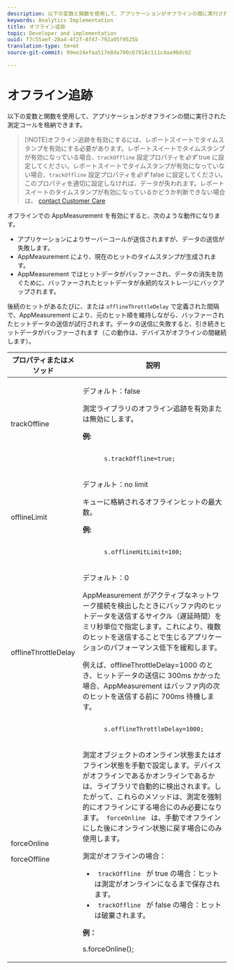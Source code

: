 ```yaml
---
description: 以下の変数と関数を使用して、アプリケーションがオフラインの間に実行された測定コールを格納できます。
keywords: Analytics Implementation
title: オフライン追跡
topic: Developer and implementation
uuid: f7c55aef-28a4-4f2f-8f47-792a05f9525b
translation-type: tm+mt
source-git-commit: 99ee24efaa517e8da700c67818c111c4aa90dc02

---
```



# オフライン追跡

以下の変数と関数を使用して、アプリケーションがオフラインの間に実行された測定コールを格納できます。

> [!NOTE]オフライン追跡を有効にするには、レポートスイートでタイムスタンプを有効にする必要があります。レポートスイートでタイムスタンプが有効になっている場合、`trackOffline` 設定プロパティを&#x200B;*必ず* true に設定してください。レポートスイートでタイムスタンプが有効になっていない場合、`trackOffline` 設定プロパティを&#x200B;*必ず* false に設定してください。このプロパティを適切に設定しなければ、データが失われます。レポートスイートのタイムスタンプが有効になっているかどうか判断できない場合は、 [contact Customer Care](https://helpx.adobe.com/contact/enterprise-support.ec.html#analytics)

オフラインでの AppMeasurement を有効にすると、次のような動作になります。

* アプリケーションによりサーバーコールが送信されますが、データの送信が失敗します。
* AppMeasurement により、現在のヒットのタイムスタンプが生成されます。
* AppMeasurement ではヒットデータがバッファーされ、データの消失を防ぐために、バッファーされたヒットデータが永続的なストレージにバックアップされます。

後続のヒットがあるたびに、または `offlineThrottleDelay` で定義された間隔で、AppMeasurement により、元のヒット順を維持しながら、バッファーされたヒットデータの送信が試行されます。データの送信に失敗すると、引き続きヒットデータがバッファーされます（この動作は、デバイスがオフラインの間継続します）。

<table id="table_E8FD8C89025C4E819FE2FEBC7A78984D"> 
 <thead> 
  <tr> 
   <th colname="col1" class="entry"> プロパティまたはメソッド </th> 
   <th colname="col2" class="entry"> 説明 </th> 
  </tr> 
 </thead>
 <tbody> 
  <tr> 
   <td colname="col1"> <p>trackOffline </p> </td> 
   <td colname="col2"> <p>デフォルト：false </p> <p>測定ライブラリのオフライン追跡を有効または無効にします。 </p> <p> <b>例:</b> </p> 
    <code class="syntax c">
      s.trackOffline=true; 
    </code> </td> 
  </tr> 
  <tr> 
   <td colname="col1"> <p>offlineLimit </p> </td> 
   <td colname="col2"> <p>デフォルト：no limit </p> <p>キューに格納されるオフラインヒットの最大数。 </p> <p> <b>例:</b> </p> 
    <code class="syntax c">
      s.offlineHitLimit=100; 
    </code> </td> 
  </tr> 
  <tr> 
   <td colname="col1"> <p>offlineThrottleDelay </p> </td> 
   <td colname="col2"> <p>デフォルト：0 </p> <p>AppMeasurement がアクティブなネットワーク接続を検出したときにバッファ内のヒットデータを送信するサイクル（遅延時間）をミリ秒単位で指定します。これにより、複数のヒットを送信することで生じるアプリケーションのパフォーマンス低下を緩和します。 </p> <p>例えば、offlineThrottleDelay=1000 のとき、ヒットデータの送信に 300ms かかった場合、AppMeasurement はバッファ内の次のヒットを送信する前に 700ms 待機します。 </p> 
    <code class="syntax c">
      s.offlineThrottleDelay=1000; 
    </code> </td> 
  </tr> 
  <tr> 
   <td colname="col1"> <p>forceOnline </p> <p>forceOffline </p> </td> 
   <td colname="col2"> <p> 測定オブジェクトのオンライン状態またはオフライン状態を手動で設定します。デバイスがオフラインであるかオンラインであるかは、ライブラリで自動的に検出されます。したがって、これらのメソッドは、測定を強制的にオフラインにする場合にのみ必要になります。<code> forceOnline </code> は、手動でオフラインにした後にオンライン状態に戻す場合にのみ使用します。 </p> <p>測定がオフラインの場合： </p> 
    <ul id="ul_5A9CFD2968F64F938652C1D779EB7589"> 
     <li id="li_AF074C55DFED4DC8BD8CF3D25805040C"> <code> trackOffline </code> が true の場合：ヒットは測定がオンラインになるまで保存されます。 </li> 
     <li id="li_6A623377462548DB97C31654EADCFAF3"> <code> trackOffline </code> が false の場合：ヒットは破棄されます。 </li> 
    </ul> <p> <b>例：</b> </p> 
    

s.forceOnline();
</code> </td>
</tr> 
 </tbody> 
</table>
